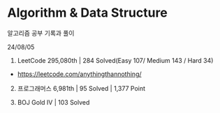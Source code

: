 # Algorithm & Data Structure

알고리즘 공부 기록과 풀이

24/08/05

1. LeetCode 295,080th | 284 Solved(Easy 107/ Medium 143 / Hard 34)
- https://leetcode.com/anythingthannothing/

2. 프로그래머스 6,981th | 95 Solved | 1,377 Point

3. BOJ Gold IV | 103 Solved
